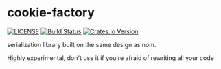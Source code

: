 # cookie-factory

[![LICENSE](https://img.shields.io/badge/License-MIT-blue.svg)](LICENSE)
[![Build Status](https://travis-ci.org/Geal/cookie-factory.svg?branch=master)](https://travis-ci.org/geal/cookie-factory)
[![Crates.io Version](https://img.shields.io/crates/v/cookie-factory.svg)](https://crates.io/crates/cookie-factory)

serialization library built on the same design as nom.

Highly experimental, don't use it if you're afraid of rewriting all your code
